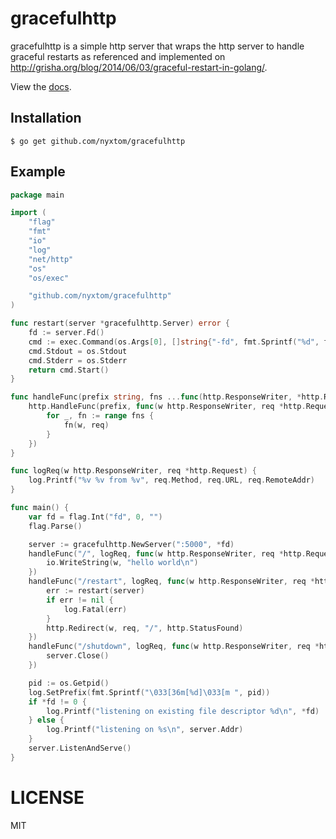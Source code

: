 # gracefulhttp

gracefulhttp is a simple http server that wraps the http server to handle
graceful restarts as referenced and implemented on
http://grisha.org/blog/2014/06/03/graceful-restart-in-golang/.

View the [docs](http://godoc.org/github.com/nyxtom/gracefulhttp).

## Installation

```
$ go get github.com/nyxtom/gracefulhttp
```

## Example

```go
package main

import (
	"flag"
	"fmt"
	"io"
	"log"
	"net/http"
	"os"
	"os/exec"

	"github.com/nyxtom/gracefulhttp"
)

func restart(server *gracefulhttp.Server) error {
	fd := server.Fd()
	cmd := exec.Command(os.Args[0], []string{"-fd", fmt.Sprintf("%d", fd)}...)
	cmd.Stdout = os.Stdout
	cmd.Stderr = os.Stderr
	return cmd.Start()
}

func handleFunc(prefix string, fns ...func(http.ResponseWriter, *http.Request)) {
	http.HandleFunc(prefix, func(w http.ResponseWriter, req *http.Request) {
		for _, fn := range fns {
			fn(w, req)
		}
	})
}

func logReq(w http.ResponseWriter, req *http.Request) {
	log.Printf("%v %v from %v", req.Method, req.URL, req.RemoteAddr)
}

func main() {
	var fd = flag.Int("fd", 0, "")
	flag.Parse()

	server := gracefulhttp.NewServer(":5000", *fd)
	handleFunc("/", logReq, func(w http.ResponseWriter, req *http.Request) {
		io.WriteString(w, "hello world\n")
	})
	handleFunc("/restart", logReq, func(w http.ResponseWriter, req *http.Request) {
		err := restart(server)
		if err != nil {
			log.Fatal(err)
		}
		http.Redirect(w, req, "/", http.StatusFound)
	})
	handleFunc("/shutdown", logReq, func(w http.ResponseWriter, req *http.Request) {
		server.Close()
	})

	pid := os.Getpid()
	log.SetPrefix(fmt.Sprintf("\033[36m[%d]\033[m ", pid))
	if *fd != 0 {
		log.Printf("listening on existing file descriptor %d\n", *fd)
	} else {
		log.Printf("listening on %s\n", server.Addr)
	}
	server.ListenAndServe()
}
```

# LICENSE

MIT
